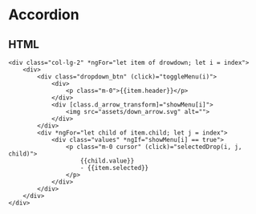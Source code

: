 # Accordion

## HTML
    <div class="col-lg-2" *ngFor="let item of drowdown; let i = index">
        <div>
            <div class="dropdown_btn" (click)="toggleMenu(i)">
                <div>
                    <p class="m-0">{{item.header}}</p>
                </div>
                <div [class.d_arrow_transform]="showMenu[i]">
                    <img src="assets/down_arrow.svg" alt="">
                </div>
            </div>
            <div *ngFor="let child of item.child; let j = index">
                <div class="values" *ngIf="showMenu[i] == true">
                    <p class="m-0 cursor" (click)="selectedDrop(i, j, child)">
                        {{child.value}} 
                        - {{item.selected}}
                    </p>
                </div>
            </div>
        </div>
    </div>

